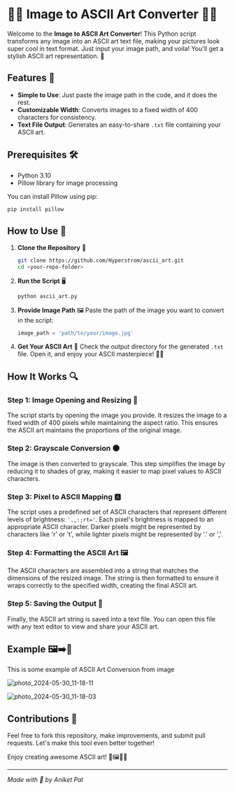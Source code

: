 # 📸🎨 Image to ASCII Art Converter 📄✨

Welcome to the **Image to ASCII Art Converter**! This Python script transforms any image into an ASCII art text file, making your pictures look super cool in text format. Just input your image path, and voila! You'll get a stylish ASCII art representation. 🎉

## Features 🌟
- **Simple to Use**: Just paste the image path in the code, and it does the rest.
- **Customizable Width**: Converts images to a fixed width of 400 characters for consistency.
- **Text File Output**: Generates an easy-to-share `.txt` file containing your ASCII art.

## Prerequisites 🛠️
- Python 3.10
- Pillow library for image processing

You can install Pillow using pip:
```sh
pip install pillow
```

## How to Use 🚀

1. **Clone the Repository** 📂
   ```sh
   git clone https://github.com/Hyperstrom/ascii_art.git
   cd <your-repo-folder>
   ```

2. **Run the Script** 🖥️
   ```sh
   python ascii_art.py
   ```

3. **Provide Image Path** 🖼️
   Paste the path of the image you want to convert in the script:
   ```python
   image_path = 'path/to/your/image.jpg'
   ```

4. **Get Your ASCII Art** 🎨
   Check the output directory for the generated `.txt` file. Open it, and enjoy your ASCII masterpiece! 📄✨

## How It Works 🔍

### Step 1: Image Opening and Resizing 📏
The script starts by opening the image you provide. It resizes the image to a fixed width of 400 pixels while maintaining the aspect ratio. This ensures the ASCII art maintains the proportions of the original image.

### Step 2: Grayscale Conversion 🌑
The image is then converted to grayscale. This step simplifies the image by reducing it to shades of gray, making it easier to map pixel values to ASCII characters.

### Step 3: Pixel to ASCII Mapping 🅰️
The script uses a predefined set of ASCII characters that represent different levels of brightness: `'.,:;rt='`. Each pixel's brightness is mapped to an appropriate ASCII character. Darker pixels might be represented by characters like 'r' or 't', while lighter pixels might be represented by '.' or ','.

### Step 4: Formatting the ASCII Art 🖼️
The ASCII characters are assembled into a string that matches the dimensions of the resized image. The string is then formatted to ensure it wraps correctly to the specified width, creating the final ASCII art.

### Step 5: Saving the Output 💾
Finally, the ASCII art string is saved into a text file. You can open this file with any text editor to view and share your ASCII art.

## Example 🖼️➡️📄
This is some example of ASCII Art Conversion from image 

![photo_2024-05-30_11-18-11](https://github.com/Hyperstrom/ascii_art/assets/112319058/64bcece8-d418-433b-9a85-01f3819fd789)

![photo_2024-05-30_11-18-03](https://github.com/Hyperstrom/ascii_art/assets/112319058/e12cc87a-1000-492f-9604-83b8fd47193f)


## Contributions 🤝
Feel free to fork this repository, make improvements, and submit pull requests. Let's make this tool even better together! 

Enjoy creating awesome ASCII art! 🎉🖼️📄✨

---

*Made with 💖 by Aniket Pal*
